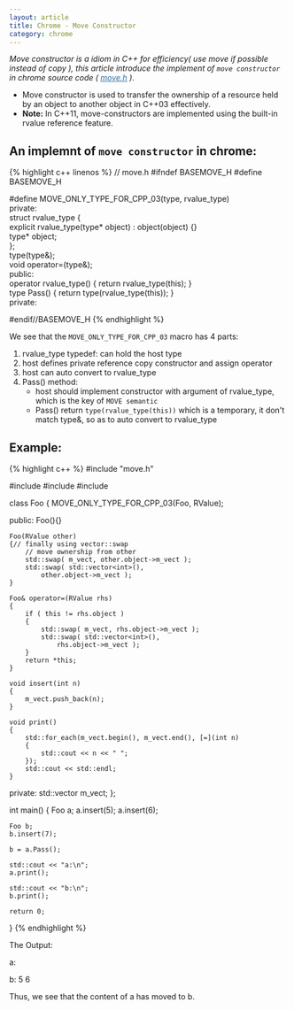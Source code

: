 ```yaml
---
layout: article
title: Chrome - Move Constructor
category: chrome
---
```

*Move constructor is a idiom in C++ for efficiency( use move if possible instead of copy ), this article introduce the implement of `move constructor` in chrome source code ( <a href="http://src.chromium.org/viewvc/chrome/trunk/src/base/move.h" style="color:#2970A6" target="_blank">move.h</a> ).*


* Move constructor is used to transfer the ownership of a resource held by an object to another object in C++03 effectively.
* **Note:** In C++11, move-constructors are implemented using the built-in rvalue reference feature.

## An implemnt of `move constructor` in chrome:
{% highlight c++ linenos %}
// move.h
#ifndef BASEMOVE_H
#define BASEMOVE_H

#define MOVE_ONLY_TYPE_FOR_CPP_03(type, rvalue_type) \
 private: \
struct rvalue_type { \
	explicit rvalue_type(type* object) : object(object) {} \
	type* object; \
}; \
	type(type&); \
	void operator=(type&); \
 public: \
 operator rvalue_type() { return rvalue_type(this); } \
 type Pass() { return type(rvalue_type(this)); } \
 private:

#endif//BASEMOVE_H
{% endhighlight %}

We see that the `MOVE_ONLY_TYPE_FOR_CPP_03` macro has 4 parts:

1. rvalue_type typedef: can hold the host type
2. host defines private reference copy constructor and assign operator
3. host can auto convert to rvalue_type
4. Pass() method:
    * host should implement constructor with argument of rvalue_type, which is the key of `MOVE semantic`
    * Pass() return `type(rvalue_type(this))` which is a temporary, it don't match type&, so as to auto convert to rvalue_type


## Example:
{% highlight c++ %}
#include "move.h"

#include <vector>
#include <algorithm>
#include <iostream>

class Foo
{
	MOVE_ONLY_TYPE_FOR_CPP_03(Foo, RValue);

public:
	Foo(){}

	Foo(RValue other)
	{// finally using vector::swap
		// move ownership from other
		std::swap( m_vect, other.object->m_vect );
		std::swap( std::vector<int>(),
		    other.object->m_vect );
	}

	Foo& operator=(RValue rhs)
	{
		if ( this != rhs.object )
		{
			std::swap( m_vect, rhs.object->m_vect );
			std::swap( std::vector<int>(),
			    rhs.object->m_vect );
		}
		return *this;
	}

	void insert(int n)
	{
		m_vect.push_back(n);
	}

	void print()
	{
		std::for_each(m_vect.begin(), m_vect.end(), [=](int n)
		{
			std::cout << n << " ";
		});
		std::cout << std::endl;
	}

private:
	std::vector<int> m_vect;
};


int main()
{
	Foo a;
	a.insert(5);
	a.insert(6);

	Foo b;
	b.insert(7);

	b = a.Pass();

	std::cout << "a:\n";
	a.print();

	std::cout << "b:\n";
	b.print();

	return 0;
}
{% endhighlight %}

The Output:

a:


b:
5 6


Thus,  we see that the content of a has moved to b.





